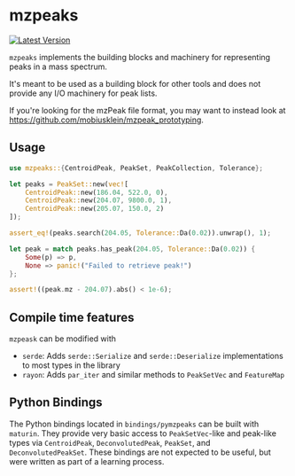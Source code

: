 # mzpeaks
[![Latest Version](https://img.shields.io/crates/v/mzpeaks.svg)](https://crates.io/crates/mzpeaks)

`mzpeaks` implements the building blocks and machinery for representing peaks
in a mass spectrum.

It's meant to be used as a building block for other tools and does not provide
any I/O machinery for peak lists.

If you're looking for the mzPeak file format, you may want to instead look at https://github.com/mobiusklein/mzpeak_prototyping.


## Usage

```rust
use mzpeaks::{CentroidPeak, PeakSet, PeakCollection, Tolerance};

let peaks = PeakSet::new(vec![
    CentroidPeak::new(186.04, 522.0, 0),
    CentroidPeak::new(204.07, 9800.0, 1),
    CentroidPeak::new(205.07, 150.0, 2)
]);

assert_eq!(peaks.search(204.05, Tolerance::Da(0.02)).unwrap(), 1);

let peak = match peaks.has_peak(204.05, Tolerance::Da(0.02)) {
    Some(p) => p,
    None => panic!("Failed to retrieve peak!")
};

assert!((peak.mz - 204.07).abs() < 1e-6);
```

## Compile time features

`mzpeask` can be modified with

- `serde`: Adds `serde::Serialize` and `serde::Deserialize` implementations to most types in the library
- `rayon`: Adds `par_iter` and similar methods to `PeakSetVec` and `FeatureMap`


## Python Bindings

The Python bindings located in `bindings/pymzpeaks` can be built with `maturin`. They provide very basic access to
`PeakSetVec`-like and peak-like types via `CentroidPeak`,  `DeconvolutedPeak`, `PeakSet`, and `DeconvolutedPeakSet`.
These bindings are not expected to be useful, but were written as part of a learning process.